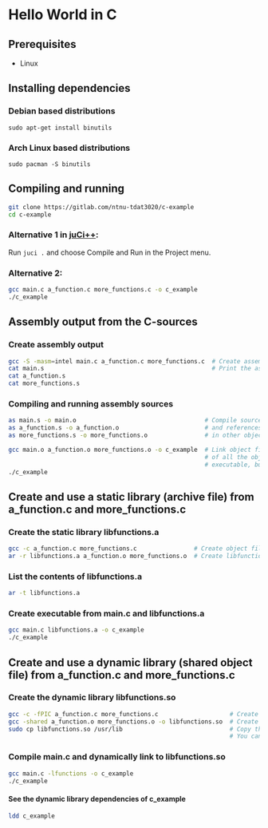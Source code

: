 # Hello World in C

## Prerequisites
  * Linux

## Installing dependencies

### Debian based distributions
`sudo apt-get install binutils`

### Arch Linux based distributions
`sudo pacman -S binutils`

## Compiling and running
```sh
git clone https://gitlab.com/ntnu-tdat3020/c-example
cd c-example
```

### Alternative 1 in [juCi++](https://gitlab.com/cppit/jucipp):
Run `juci .` and choose Compile and Run in the Project menu.

### Alternative 2:
```sh
gcc main.c a_function.c more_functions.c -o c_example
./c_example
```

## Assembly output from the C-sources

### Create assembly output
```sh
gcc -S -masm=intel main.c a_function.c more_functions.c  # Create assembly sources from the C-sources
cat main.s                                               # Print the assembly sources to the terminal
cat a_function.s
cat more_functions.s
```

### Compiling and running assembly sources
```sh
as main.s -o main.o                                    # Compile sources to object files that contains machine code
as a_function.s -o a_function.o                        # and references to functions or variables found
as more_functions.s -o more_functions.o                # in other object files or libraries.

gcc main.o a_function.o more_functions.o -o c_example  # Link object files and create executable. The machine code
                                                       # of all the object files are here combined into one
                                                       # executable, but references to dynamic libraries are kept.
./c_example
```

## Create and use a static library (archive file) from a_function.c and more_functions.c

### Create the static library libfunctions.a
```sh
gcc -c a_function.c more_functions.c                # Create object files
ar -r libfunctions.a a_function.o more_functions.o  # Create libfunctions.a from the object files
```

### List the contents of libfunctions.a
```sh
ar -t libfunctions.a
```

### Create executable from main.c and libfunctions.a
```sh
gcc main.c libfunctions.a -o c_example
./c_example
```

## Create and use a dynamic library (shared object file) from a_function.c and more_functions.c

### Create the dynamic library libfunctions.so
```sh
gcc -c -fPIC a_function.c more_functions.c                    # Create object files for the shared library
gcc -shared a_function.o more_functions.o -o libfunctions.so  # Create libfunctions.so from the object files
sudo cp libfunctions.so /usr/lib                              # Copy the library to the system library path
                                                              # You can delete /usr/lib/libfunctions.so after the exercise
```

### Compile main.c and dynamically link to libfunctions.so
```sh
gcc main.c -lfunctions -o c_example
./c_example
```

#### See the dynamic library dependencies of c_example
```sh
ldd c_example
```
